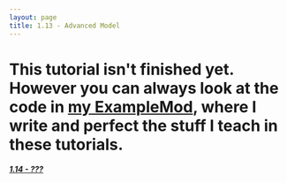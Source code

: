 ```yaml
---
layout: page
title: 1.13 - Advanced Model
---
```


# This tutorial isn't finished yet. However you can always look at the code in [my ExampleMod](https://github.com/Cadiboo/Example-Mod/), where I write and perfect the stuff I teach in these tutorials.


##### [1.14 - ???](../1.14-???)
